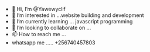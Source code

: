 - 👋 Hi, I’m @Yawewyclif
- 👀 I’m interested in ...website building and development
- 🌱 I’m currently learning ... javascript programming
- 💞️ I’m looking to collaborate on ...
- 📫 How to reach me ...
- whatsapp me ..... +256740457803

<!---
Yawewyclif/Yawewyclif is a ✨ special ✨ repository because its `README.md` (this file) appears on your GitHub profile.
You can click the Preview link to take a look at your changes.
--->

